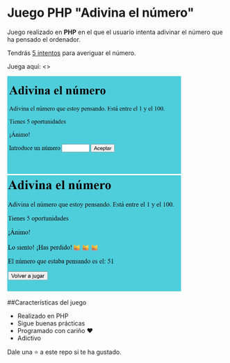 # Juego PHP "Adivina el número"

Juego realizado en **PHP** en el que el usuario intenta adivinar el número que ha pensado el ordenador.

Tendrás <ins> 5 intentos</ins> para averiguar el número.

Juega aquí: <>

<img width="400px" src="img/captura01.png">

<img width="400px" src="img/captura02.png">

##Características del juego

* Realizado en PHP
* Sigue buenas prácticas
* Programado con cariño ❤️
* Adictivo


Dale una ⭐ a este repo si te ha gustado.
